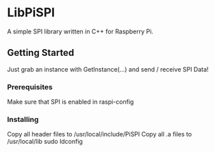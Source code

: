 # LibPiSPI

A simple SPI library written in C++ for Raspberry Pi.

## Getting Started

Just grab an instance with GetInstance(...) and send / receive SPI Data!

### Prerequisites

Make sure that SPI is enabled in raspi-config

### Installing

Copy all header files to /usr/local/include/PiSPI
Copy all .a files to /usr/local/lib
sudo ldconfig
